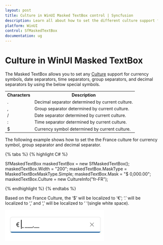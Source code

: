```yaml
---
layout: post
title: Culture in WinUI Masked TextBox control | Syncfusion
description: Learn all about how to set the different culture support for currency symbols, date, time, decimal, and group separators in the Masked TextBox control.
platform: WinUI
control: SfMaskedTextBox
documentation: ug
---
```


# Culture in WinUI Masked TextBox

The Masked TextBox allows you to set any [Culture](https://help.syncfusion.com/cr/winui/Syncfusion.UI.Xaml.Editors.SfMaskedTextBox.html#Syncfusion_UI_Xaml_Editors_SfMaskedTextBox_Culture) support for currency symbols, date separators, time separators, group separators, and decimal separators by using the below special symbols.

<table>
<tr>
<th>
Characters</th><th>
Description</th>
</tr>
<tr>
<td>
.
</td>
<td>
Decimal separator determined by current culture.
</td>
</tr>
<tr>
<td>
,
</td>
<td>
Group separator determined by current culture.
</td>
</tr>
<tr>
<td>
/
</td>
<td>
Date separator determined by current culture.
</td>
</tr>
<tr>
<td>
:
</td>
<td>
Time separator determined by current culture.
</td>
</tr>
<tr>
<td>
$
</td>
<td>
Currency symbol determined by current culture.
</td>
</tr>
</table>

The following example shows how to set the the France culture for currency symbol, group separator and decimal separator.

{% tabs %}
{% highlight C# %}

SfMaskedTextBox maskedTextBox = new SfMaskedTextBox();
maskedTextBox.Width = "200";
maskedTextBox.MaskType = MaskedTextBoxMaskType.Simple;
maskedTextBox.Mask = "$ 0,000.00";
maskedTextBox.Culture = new CultureInfo("fr-FR");

{% endhighlight %}
{% endtabs %}

Based on the France Culture, the ‘$’ will be localized to ‘€’; ‘.’ will be localized to ‘,’ and ‘,’ will be localized to ‘ ‘(single white space).

![WinUI Masked TextBox culture](MaskedTextBox_Images/winui_masked_textbox_culture.gif)